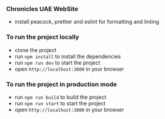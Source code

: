 ### Chronicles UAE WebSite 
* install peacock, prettier and eslint for formatting and linting


### To run the project locally

* clone the project
* run `npm install` to install the dependencies
* run `npm run dev` to start the project
* open `http://localhost:3000` in your browser

### To run the project in production mode

* run `npm run build` to build the project
* run `npm run start` to start the project
* open `http://localhost:3000` in your browser
